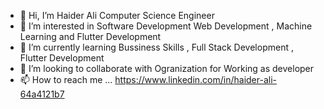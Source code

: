 - 👋 Hi, I’m Haider Ali Computer Science Engineer 
- 👀 I’m interested in Software Development Web Development , Machine Learning and Flutter Development  
- 🌱 I’m currently learning Bussiness Skills , Full Stack Development , Flutter Development 
- 💞️ I’m looking to collaborate with Ogranization for Working as developer 
- 📫 How to reach me ... https://www.linkedin.com/in/haider-ali-64a4121b7

<!---
Harry3737/Harry3737 is a ✨ special ✨ repository because its `README.md` (this file) appears on your GitHub profile.
You can click the Preview link to take a look at your changes.
--->
